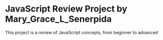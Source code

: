 # JavaScript Review Project by Mary_Grace_L_Senerpida
This project is a review of JavaScript concepts, from beginner to advanced